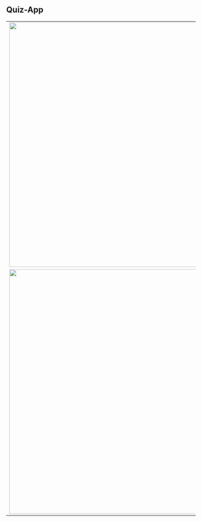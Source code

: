 <h2> Quiz-App </h2>

<table>
<tr>
    <td><img width="550px" height="650px" src="https://user-images.githubusercontent.com/54014998/83103605-a762c380-a0d4-11ea-861c-d2500d9990c4.png" /></td>
   <td><img width="550px" height="650px" src="https://user-images.githubusercontent.com/54014998/83103624-acc00e00-a0d4-11ea-87f5-7fd3e333bd41.png" /></td>
</tr>
  
 <tr>
    <td><img width="550px" height="650px" src="https://user-images.githubusercontent.com/54014998/83103627-ad58a480-a0d4-11ea-980c-a17f929caa4f.png" /></td>
    <td><img width="550px" height="650px" src="https://user-images.githubusercontent.com/54014998/83103629-adf13b00-a0d4-11ea-97c3-f900a2e1feb9.png" /></td>
</tr>
  
</table>
